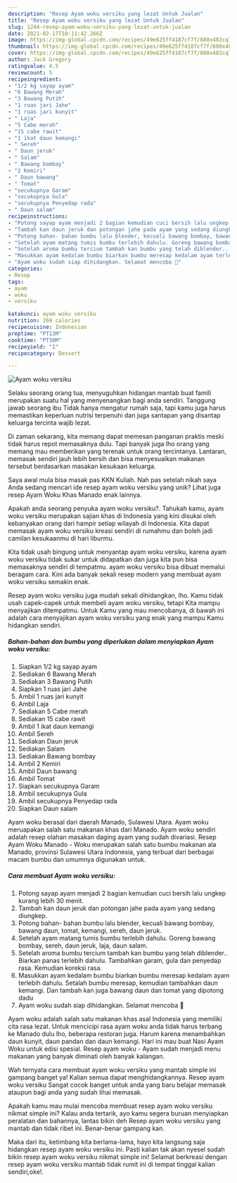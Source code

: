 ```yaml
---
description: "Resep Ayam woku versiku yang lezat Untuk Jualan"
title: "Resep Ayam woku versiku yang lezat Untuk Jualan"
slug: 1244-resep-ayam-woku-versiku-yang-lezat-untuk-jualan
date: 2021-02-17T10:11:42.266Z
image: https://img-global.cpcdn.com/recipes/49e625ff4187cf7f/680x482cq70/ayam-woku-versiku-foto-resep-utama.jpg
thumbnail: https://img-global.cpcdn.com/recipes/49e625ff4187cf7f/680x482cq70/ayam-woku-versiku-foto-resep-utama.jpg
cover: https://img-global.cpcdn.com/recipes/49e625ff4187cf7f/680x482cq70/ayam-woku-versiku-foto-resep-utama.jpg
author: Jack Gregory
ratingvalue: 4.5
reviewcount: 5
recipeingredient:
- "1/2 kg sayap ayam"
- "6 Bawang Merah"
- "3 Bawang Putih"
- "1 ruas jari Jahe"
- "1 ruas jari kunyit"
- " Laja"
- "5 Cabe merah"
- "15 cabe rawit"
- "1 ikat daun kemangi"
- " Sereh"
- " Daun jeruk"
- " Salam"
- " Bawang bombay"
- "2 Kemiri"
- " Daun bawang"
- " Tomat"
- "secukupnya Garam"
- "secukupnya Gula"
- "secukupnya Penyedap rada"
- " Daun salam"
recipeinstructions:
- "Potong sayap ayam menjadi 2 bagian kemudian cuci bersih lalu ungkep kurang lebih 30 menit."
- "Tambah kan daun jeruk dan potongan jahe pada ayam yang sedang diungkep."
- "Potong bahan- bahan bumbu lalu blender, kecuali bawang bombay, bawang daun, tomat, kemangi, sereh, daun jeruk."
- "Setelah ayam matang tumis bumbu terlebih dahulu. Goreng bawang bombay, sereh, daun jeruk, laja, daun salam."
- "Setelah aroma bumbu tercium tambah kan bumbu yang telah diblender.. Biarkan panas terlebih dahulu. Tambahkan garam, gula dan penyedap rasa. Kemudian koreksi rasa."
- "Masukkan ayam kedalam bumbu biarkan bumbu meresap kedalam ayam terlebih dahulu. Setalah bumbu meresap, kemudian tambahkan daun kemangi. Dan tambah kan juga bawang daun dan tomat yang dipotong dadu"
- "Ayam woku sudah siap dihidangkan. Selamat mencoba 🥰"
categories:
- Resep
tags:
- ayam
- woku
- versiku

katakunci: ayam woku versiku 
nutrition: 269 calories
recipecuisine: Indonesian
preptime: "PT13M"
cooktime: "PT30M"
recipeyield: "1"
recipecategory: Dessert

---
```



![Ayam woku versiku](https://img-global.cpcdn.com/recipes/49e625ff4187cf7f/680x482cq70/ayam-woku-versiku-foto-resep-utama.jpg)

Selaku seorang orang tua, menyuguhkan hidangan mantab buat famili merupakan suatu hal yang menyenangkan bagi anda sendiri. Tanggung jawab seorang ibu Tidak hanya mengatur rumah saja, tapi kamu juga harus memastikan keperluan nutrisi terpenuhi dan juga santapan yang disantap keluarga tercinta wajib lezat.

Di zaman  sekarang, kita memang dapat memesan panganan praktis meski tidak harus repot memasaknya dulu. Tapi banyak juga lho orang yang memang mau memberikan yang terenak untuk orang tercintanya. Lantaran, memasak sendiri jauh lebih bersih dan bisa menyesuaikan makanan tersebut berdasarkan masakan kesukaan keluarga. 

Saya awal mula bisa masak pas KKN Kuliah. Nah pas setelah nikah saya Anda sedang mencari ide resep ayam woku versiku yang unik? Lihat juga resep Ayam Woku Khas Manado enak lainnya.

Apakah anda seorang penyuka ayam woku versiku?. Tahukah kamu, ayam woku versiku merupakan sajian khas di Indonesia yang kini disukai oleh kebanyakan orang dari hampir setiap wilayah di Indonesia. Kita dapat memasak ayam woku versiku kreasi sendiri di rumahmu dan boleh jadi camilan kesukaanmu di hari liburmu.

Kita tidak usah bingung untuk menyantap ayam woku versiku, karena ayam woku versiku tidak sukar untuk didapatkan dan juga kita pun bisa memasaknya sendiri di tempatmu. ayam woku versiku bisa dibuat memalui beragam cara. Kini ada banyak sekali resep modern yang membuat ayam woku versiku semakin enak.

Resep ayam woku versiku juga mudah sekali dihidangkan, lho. Kamu tidak usah capek-capek untuk membeli ayam woku versiku, tetapi Kita mampu menyajikan ditempatmu. Untuk Kamu yang mau mencobanya, di bawah ini adalah cara menyajikan ayam woku versiku yang enak yang mampu Kamu hidangkan sendiri.

<!--inarticleads1-->

##### Bahan-bahan dan bumbu yang diperlukan dalam menyiapkan Ayam woku versiku:

1. Siapkan 1/2 kg sayap ayam
1. Sediakan 6 Bawang Merah
1. Sediakan 3 Bawang Putih
1. Siapkan 1 ruas jari Jahe
1. Ambil 1 ruas jari kunyit
1. Ambil  Laja
1. Sediakan 5 Cabe merah
1. Sediakan 15 cabe rawit
1. Ambil 1 ikat daun kemangi
1. Ambil  Sereh
1. Sediakan  Daun jeruk
1. Sediakan  Salam
1. Sediakan  Bawang bombay
1. Ambil 2 Kemiri
1. Ambil  Daun bawang
1. Ambil  Tomat
1. Siapkan secukupnya Garam
1. Ambil secukupnya Gula
1. Ambil secukupnya Penyedap rada
1. Siapkan  Daun salam


Ayam woku berasal dari daerah Manado, Sulawesi Utara. Ayam woku meruapakan salah satu makanan khas dari Manado. Ayam woku sendiri adalah resep olahan masakan daging ayam yang sudah divariasi. Resep Ayam Woku Manado - Woku merupakan salah satu bumbu makanan ala Manado, provinsi Sulawesi Utara Indonesia, yang terbuat dari berbagai macam bumbu dan umumnya digunakan untuk. 

<!--inarticleads2-->

##### Cara membuat Ayam woku versiku:

1. Potong sayap ayam menjadi 2 bagian kemudian cuci bersih lalu ungkep kurang lebih 30 menit.
1. Tambah kan daun jeruk dan potongan jahe pada ayam yang sedang diungkep.
1. Potong bahan- bahan bumbu lalu blender, kecuali bawang bombay, bawang daun, tomat, kemangi, sereh, daun jeruk.
1. Setelah ayam matang tumis bumbu terlebih dahulu. Goreng bawang bombay, sereh, daun jeruk, laja, daun salam.
1. Setelah aroma bumbu tercium tambah kan bumbu yang telah diblender.. Biarkan panas terlebih dahulu. Tambahkan garam, gula dan penyedap rasa. Kemudian koreksi rasa.
1. Masukkan ayam kedalam bumbu biarkan bumbu meresap kedalam ayam terlebih dahulu. Setalah bumbu meresap, kemudian tambahkan daun kemangi. Dan tambah kan juga bawang daun dan tomat yang dipotong dadu
1. Ayam woku sudah siap dihidangkan. Selamat mencoba 🥰


Ayam woku adalah salah satu makanan khas asal Indonesia yang memiliki cita rasa lezat. Untuk mencicipi rasa ayam woku anda tidak harus terbang ke Manado dulu lho, beberapa restoran juga. Harum karena menambahkan daun kunyit, daun pandan dan daun kemangi. Hari ini mau buat Nasi Ayam Woku untuk edisi spesial. Resep ayam woku - Ayam sudah menjadi menu makanan yang banyak diminati oleh banyak kalangan. 

Wah ternyata cara membuat ayam woku versiku yang mantab simple ini gampang banget ya! Kalian semua dapat menghidangkannya. Resep ayam woku versiku Sangat cocok banget untuk anda yang baru belajar memasak ataupun bagi anda yang sudah lihai memasak.

Apakah kamu mau mulai mencoba membuat resep ayam woku versiku nikmat simple ini? Kalau anda tertarik, ayo kamu segera buruan menyiapkan peralatan dan bahannya, lantas bikin deh Resep ayam woku versiku yang mantab dan tidak ribet ini. Benar-benar gampang kan. 

Maka dari itu, ketimbang kita berlama-lama, hayo kita langsung saja hidangkan resep ayam woku versiku ini. Pasti kalian tak akan nyesel sudah bikin resep ayam woku versiku nikmat simple ini! Selamat berkreasi dengan resep ayam woku versiku mantab tidak rumit ini di tempat tinggal kalian sendiri,oke!.

